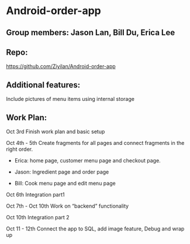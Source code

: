 # Android-order-app
## Group members: Jason Lan, Bill Du, Erica Lee
## Repo: 
https://github.com/Ziyilan/Android-order-app
## Additional features: 
Include pictures of menu items using internal storage
## Work Plan:
Oct 3rd Finish work plan and basic setup

Oct 4th - 5th Create fragments for all pages and connect fragments in the right order. 

* Erica: home page, customer menu page and checkout page.

* Jason: Ingredient page and order page

* Bill: Cook menu page and edit menu page

Oct 6th Integration part1

Oct 7th - Oct 10th Work on “backend” functionality  

Oct 10th Integration part 2 

Oct 11 - 12th Connect the app to SQL, add image feature, Debug and wrap up
